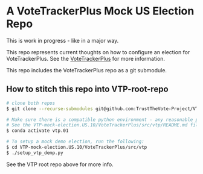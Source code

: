 # A VoteTrackerPlus Mock US Election Repo

This is work in progress - like in a major way.

This repo represents current thoughts on how to configure an election for VoteTrackerPlus.  See the [VoteTrackerPlus](https://github.com/TrustTheVote-Project/VoteTrackerPlus) for more information.

This repo includes the VoteTrackerPlus repo as a git submodule.

## How to stitch this repo into VTP-root-repo

```bash
# clone both repos
$ git clone --recurse-submodules git@github.com:TrustTheVote-Project/VTP-mock-election.US.10.git

# Make sure there is a compatible python environment - any reasonable python framework can be used.
# See the VTP-mock-election.US.10/VoteTrackerPlus/src/vtp/README.md file for more details.
$ conda activate vtp.01

# To setup a mock demo election, run the following:
$ cd VTP-mock-election.US.10/VoteTrackerPlus/src/vtp
$ ./setup_vtp_demp.py
```

See the VTP root repo above for more info.
